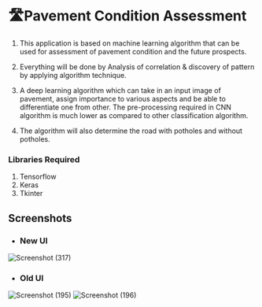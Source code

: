 # 🛣️Pavement Condition Assessment

1. This application is based on machine learning algorithm that can be used for assessment of pavement condition and the future prospects.

2. Everything will be done by Analysis of correlation & discovery of pattern by applying algorithm technique.

3. A deep learning algorithm which can take in an input image of pavement, assign importance to various aspects and be able to differentiate one from other. The pre-processing required in CNN algorithm is much lower as compared to other classification algorithm.

4. The algorithm will also determine the road with potholes and without potholes.

### Libraries Required
1. Tensorflow
2. Keras
3. Tkinter

## Screenshots

- ### New UI 
![Screenshot (317)](https://user-images.githubusercontent.com/40329238/79243593-75363300-7e93-11ea-8b90-a7ea1ba768ed.png)

- ### Old UI
![Screenshot (195)](https://user-images.githubusercontent.com/40329238/77325393-41596900-6d3e-11ea-90b2-ea4e3ac65a8b.png)
![Screenshot (196)](https://user-images.githubusercontent.com/40329238/77325474-6221be80-6d3e-11ea-84aa-82f112e572dc.png)

